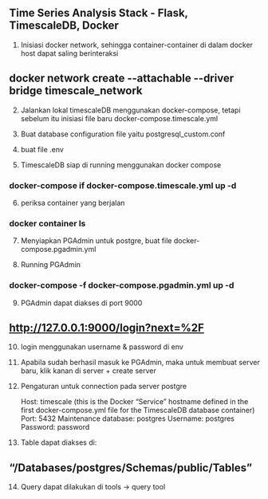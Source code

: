 ## Time Series Analysis Stack - Flask, TimescaleDB, Docker

1. Inisiasi docker network, sehingga container-container di dalam docker host dapat saling berinteraksi

## docker network create --attachable --driver bridge timescale_network

2. Jalankan lokal timescaleDB menggunakan docker-compose, tetapi sebelum itu inisiasi file baru docker-compose.timescale.yml

3. Buat database configuration file yaitu postgresql_custom.conf

4. buat file .env

5. TimescaleDB siap di running menggunakan docker compose

### docker-compose if docker-compose.timescale.yml up -d

6. periksa container yang berjalan

### docker container ls

7. Menyiapkan PGAdmin untuk postgre, buat file docker-compose.pgadmin.yml

8. Running PGAdmin

### docker-compose -f docker-compose.pgadmin.yml up -d

9. PGAdmin dapat diakses di port 9000

## http://127.0.0.1:9000/login?next=%2F

10. login menggunakan username & password di env

11. Apabila sudah berhasil masuk ke PGAdmin, maka untuk membuat server baru, klik kanan di server + create server

12. Pengaturan untuk connection pada server postgre

    Host: timescale (this is the Docker “Service” hostname defined in the first docker-compose.yml file for the TimescaleDB database container)
    Port: 5432
    Maintenance database: postgres
    Username: postgres
    Password: password

13. Table dapat diakses di:

## “/Databases/postgres/Schemas/public/Tables”

14. Query dapat dilakukan di tools -> query tool
